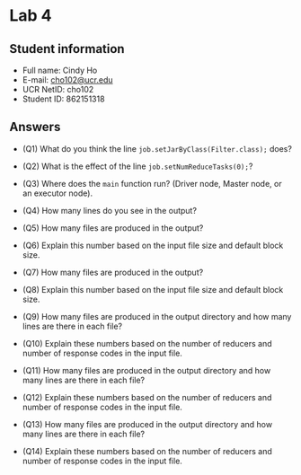 # Lab 4

## Student information

* Full name: Cindy Ho
* E-mail: cho102@ucr.edu
* UCR NetID: cho102
* Student ID: 862151318

## Answers

* (Q1) What do you think the line `job.setJarByClass(Filter.class);` does?

* (Q2) What is the effect of the line `job.setNumReduceTasks(0);`?

* (Q3) Where does the `main` function run? (Driver node, Master node, or an executor node).

* (Q4) How many lines do you see in the output?

* (Q5) How many files are produced in the output?

* (Q6) Explain this number based on the input file size and default block size.

* (Q7) How many files are produced in the output?

* (Q8) Explain this number based on the input file size and default block size.

* (Q9) How many files are produced in the output directory and how many lines are there in each file?

* (Q10) Explain these numbers based on the number of reducers and number of response codes in the input file.

* (Q11) How many files are produced in the output directory and how many lines are there in each file?

* (Q12) Explain these numbers based on the number of reducers and number of response codes in the input file.

* (Q13) How many files are produced in the output directory and how many lines are there in each file?

* (Q14) Explain these numbers based on the number of reducers and number of response codes in the input file.
